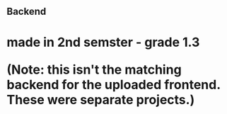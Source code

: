 ## Backend
<h1> made in 2nd semster - grade 1.3

(Note: this isn't the matching backend for the uploaded frontend. These were separate projects.)
